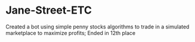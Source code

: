# Jane-Street-ETC
Created a bot using simple penny stocks algorithms to trade in a simulated marketplace to maximize profits; Ended in 12th place
